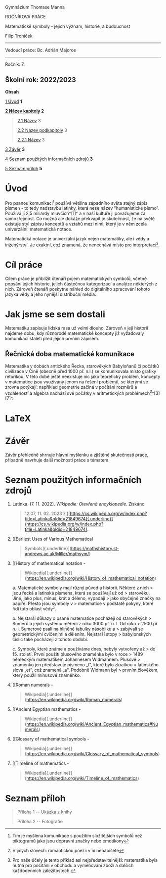 Gymnázium Thomase Manna

ROČNÍKOVÁ PRÁCE

Matematické symboly - jejich význam, historie, a budoucnost

Filip Troníček

  -----------------------------------------------------------------------
  Vedoucí práce:  Bc. Adrián Majoros
  --------------- -------------------------------------------------------
  Ročník:         7\.

  Školní rok:     2022/2023
  -----------------------------------------------------------------------

**Obsah**

[1 Úvod](#úvod) **1**

**[2 Název kapitoly](#jak-jsme-se-sem-dostali) 2**

> [2.1 Název](#řečnická-doba-matematické-komunikace) 3
>
> [2.2 Název podkapitoly](#_3znysh7) 3
>
> [2.2.1 Název](#_2et92p0) 3

[3 Závěr](#závěr) **3**

[4 Seznam použitých informačních
zdrojů](#seznam-použitých-informačních-zdrojů) **3**

[5 Seznam příloh](#seznam-příloh) **5**

#  Úvod

Pro psanou komunikaci[^1] používá většina západního světa stejný zápis
písmen - to tedy nadstavbu latinky, která nese název "humanistické
písmo". Používá jí 2,5 miliardy mluvčích^\[1\]^ a v naší kultuře ji
považujeme za samozřejmost. Co možná ale dokáže překvapit je skutečnost,
že na světě existuje styl zápisu konceptů a vztahů mezi nimi, který je v
něm zcela univerzální: matematická notace.

Matematická notace je univerzální jazyk nejen matematiky, ale i vědy a
inženýrství. Je exaktní, což znamená, že nenechává místo pro
interpretaci[^2].

# Cíl práce

Cílem práce je přiblížit čtenáři pojem matematických symbolů, včetně
popsání jejich historie, jejich částečnou kategorizací a analýze
některých z nich. Zároveň čtenáři poskytne náhled do digitálního
zpracování tohoto jazyka vědy a jeho nynější distribuční média.

# Jak jsme se sem dostali

Matematiku zapisuje lidská rasa už velmi dlouho. Zároveň v její historii
najdeme dobu, kdy různorodé matematické koncepty již vyžadovaly
komunikaci staletí před jejich prvním zápisem.

## Řečnická doba matematické komunikace

Matematika v dobách antického Řecka, starověkých Babyloňanů či počátků
civilizace v Číně (obecně před 1000 př. n.l.) se komunikovala místo
grafiky rétorikou. V této době ještě neexistuje nic jako teoretický
problém, koncepty v matematice jsou využívány jenom na řešení problémů,
se kterými se zrovna potýkají: například geometrie začíná v počítání
rozměrů a vzdáleností a algebra nachází své počátky v aritmetických
problémech[^3]^\[3\]\[7\]^.

# LaTeX

# Závěr

Závěr přehledně shrnuje hlavní myšlenku a zjištěné skutečnosti práce,
případně navrhuje další možnosti práce s tématem.

#  Seznam použitých informačních zdrojů

1.  Latinka. (7. 11. 2022). *Wikipedie: Otevřená encyklopedie*. Získáno
    > 12:07, 11. 02. 2023 z
    > [[https://cs.wikipedia.org/w/index.php?title=Latinka&oldid=21849674]{.underline}](https://cs.wikipedia.org/w/index.php?title=Latinka&oldid=21849674).

2.  [[Earliest Uses of Various Mathematical
    > Symbols]{.underline}](https://mathshistory.st-andrews.ac.uk/Miller/mathsym/)

3.  [[History of mathematical notation -
    > Wikipedia]{.underline}](https://en.wikipedia.org/wiki/History_of_mathematical_notation)

    a.  Matematické symboly mají různý původ a historii. Některé z nich
        > jsou řecká a latinská písmena, která se používají už od
        > starověku. Jiné, jako plus, mínus, krát a děleno, vypadají
        > jako obyčejné značky na papíře. Přesto jsou symboly v
        > matematice v podstatě pokyny, které řídí tuto oblast vědy².

    b.  Nejstarší důkazy o psané matematice pocházejí od starověkých
        > Sumerů a jejich systému měření z roku 3000 př. n. l. Od roku
        > 2500 př. n. l. Sumerové psali na hliněné tabulky násobilku a
        > zabývali se geometrickými cvičeními a dělením. Nejstarší stopy
        > babylonských číslic také pocházejí z tohoto období.

    c.  Symboly, které známe a používáme dnes, nebyly vytvořeny až
        > do 15. století. První použití plusového znaménka bylo v roce
        > 1489 německým matematikem Johannesem Widmannem. Plusové
        > znaménko jen představuje písmeno „t", které bylo zkratkou
        > latinského slova „et", což znamená „a". Podobně Widmann byl
        > prvním člověkem, který použil mínusové znaménko.

4.  [[Roman numerals -
    > Wikipedia]{.underline}](https://en.wikipedia.org/wiki/Roman_numerals)

5.  [[Ancient Egyptian mathematics -
    > Wikipedia]{.underline}](https://en.wikipedia.org/wiki/Ancient_Egyptian_mathematics#Numerals)

6.  [[Glossary of mathematical symbols -
    > Wikipedia]{.underline}](https://en.wikipedia.org/wiki/Glossary_of_mathematical_symbols)

7.  [[Timeline of mathematics -
    > Wikipedia]{.underline}](https://en.wikipedia.org/wiki/Timeline_of_mathematics)

# Seznam příloh

> Příloha 1 -- Ukázka z knihy
>
> Příloha 2 -- Fotografie

[^1]: Tím je myšlena komunikace s použitím složitějších symbolů než
    piktogramů jako jsou dopravní značky nebo emotikony

[^2]: V jiných slovech: romantickou poezii v ní nenapíšete

[^3]: Pro naše účely je tento příklad asi nejpředstavitelnější:
    matematika byla nutná pro počítání v obchodu a vyměňování zboží a
    dalších každodenních záležitostech.
